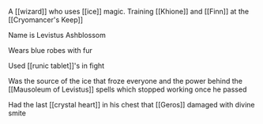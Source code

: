 A [[wizard]] who uses [[ice]] magic. Training [[Khione]] and [[Finn]] at the [[Cryomancer's Keep]] 

Name is Levistus Ashblossom 

Wears blue robes with fur

Used [[runic tablet]]'s in fight

Was the source of the ice that froze everyone and the power behind the [[Mausoleum of Levistus]] spells which stopped working once he passed

Had the last [[crystal heart]] in his chest that [[Geros]] damaged with divine smite